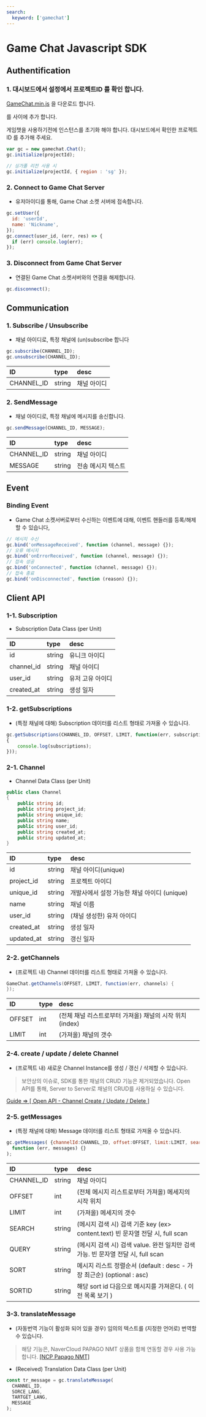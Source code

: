 ```yaml
---
search:
  keyword: ['gamechat']
---
```


# Game Chat Javascript SDK

## Authentification

### 1. 대시보드에서 설정에서 프로젝트ID 를 확인 합니다.

[GameChat.min.js](https://kr.object.ncloudstorage.com/gamechat/gamechat.min.js) 을 다운로드 합니다.

<script src="GameChat.min.js"></script>

를 <head> </head> 사이에 추가 합니다.

게임챗을 사용하기전에 인스턴스를 초기화 해야 합니다. 대시보드에서 확인한 프로젝트ID 를 추가해 주세요.

```javascript
var gc = new gamechat.Chat();
gc.initialize(projectId);

// 싱가폴 리전 사용 시
gc.initialize(projectId, { region : 'sg' });
```

### 2. Connect to Game Chat Server

- 유저아이디를 통해, Game Chat 소켓 서버에 접속합니다.

```javascript
gc.setUser({
  id: 'userId',
  name: 'Nickname',
});
gc.connect(user_id, (err, res) => {
  if (err) console.log(err);
});
```

### 3. Disconnect from Game Chat Server

- 연결된 Game Chat 소켓서버와의 연결을 해제합니다.

```javascript
gc.disconnect();
```

## Communication

### 1. Subscribe / Unsubscribe

- 채널 아이디로, 특정 채널에 (un)subscribe 합니다

```javascript
gc.subscribe(CHANNEL_ID);
gc.unsubscribe(CHANNEL_ID);
```

| ID         | type   | desc        |
| :--------- | :----- | :---------- |
| CHANNEL_ID | string | 채널 아이디 |

### 2. SendMessage

- 채널 아이디로, 특정 채널에 메시지를 송신합니다.

```javascript
gc.sendMessage(CHANNEL_ID, MESSAGE);
```

| ID         | type   | desc               |
| :--------- | :----- | :----------------- |
| CHANNEL_ID | string | 채널 아이디        |
| MESSAGE    | string | 전송 메시지 텍스트 |

## Event

### Binding Event

- Game Chat 소켓서버로부터 수신하는 이벤트에 대해, 이벤트 핸들러를 등록/해제 할 수 있습니다,

```javascript
// 메시지 수신
gc.bind('onMessageReceived', function (channel, message) {});
// 오류 메시지
gc.bind('onErrorReceived', function (channel, message) {});
// 접속 성공
gc.bind('onConnected', function (channel, message) {});
// 접속 종료
gc.bind('onDisconnected', function (reason) {});
```

## Client API

### 1-1. Subscription

- Subscription Data Class (per Unit)

| ID         | type   | desc             |
| :--------- | :----- | :--------------- |
| id         | string | 유니크 아이디    |
| channel_id | string | 채널 아이디      |
| user_id    | string | 유저 고유 아이디 |
| created_at | string | 생성 일자        |

### 1-2. getSubscriptions

- (특정 채널에 대해) Subscription 데이터를 리스트 형태로 가져올 수 있습니다.

```javascript
gc.getSubscriptions(CHANNEL_ID, OFFSET, LIMIT, function(err, subscriptions)
{
    console.log(subscriptions);
}));
```

### 2-1. Channel

- Channel Data Class (per Unit)

```csharp
public class Channel
{
    public string id;
    public string project_id;
    public string unique_id;
    public string name;
    public string user_id;
    public string created_at;
    public string updated_at;
}
```

| ID         | type   | desc                                        |
| :--------- | :----- | :------------------------------------------ |
| id         | string | 채널 아이디(unique)                         |
| project_id | string | 프로젝트 아이디                             |
| unique_id  | string | 개발사에서 설정 가능한 채널 아이디 (unique) |
| name       | string | 채널 이름                                   |
| user_id    | string | (채널 생성한) 유저 아이디                   |
| created_at | string | 생성 일자                                   |
| updated_at | string | 갱신 일자                                   |

### 2-2. getChannels

- (프로젝트 내) Channel 데이터를 리스트 형태로 가져올 수 있습니다.

```csharp
GameChat.getChannels(OFFSET, LIMIT, function(err, channels) {
});
```

| ID     | type | desc                                                     |
| :----- | :--- | :------------------------------------------------------- |
| OFFSET | int  | (전체 채널 리스트로부터 가져올) 채널의 시작 위치 (index) |
| LIMIT  | int  | (가져올) 채널의 갯수                                     |

### 2-4. create / update / delete Channel

- (프로젝트 내) 새로운 Channel Instance를 생성 / 갱신 / 삭제할 수 있습니다.

> 보안상의 이슈로, SDK를 통한 채널의 CRUD 기능은 제거되었습니다.
> Open API를 통해, Server to Server로 채널의 CRUD를 사용하실 수 있습니다.

[ Guide => [ Open API - Channel Create / Update / Delete ]](https://docs.gamechat.kr/undefined/gamechat_api#api)

### 2-5. getMessages

- (특정 채널에 대해) Message 데이터를 리스트 형태로 가져올 수 있습니다.

```javascript
gc.getMessages( {channelId:CHANNEL_ID, offset:OFFSET, limit:LIMIT, search:SEARCH, query:QUERY, sort:SORT, sortId:SORTID},
  function (err, messages) {}
);
```

| ID         | type   | desc                                                                             |
| :--------- | :----- | :------------------------------------------------------------------------------- |
| CHANNEL_ID | string | 채널 아이디                                                                      |
| OFFSET     | int | (전체 메시지 리스트로부터 가져올) 메세지의 시작 위치                             |
| LIMIT      | int | (가져올) 메세지의 갯수                                                           |
| SEARCH     | string | (메시지 검색 시) 검색 기준 key (ex> content.text) 빈 문자열 전달 시, full scan   |
| QUERY      | string | (메시지 검색 시) 검색 value. 완전 일치만 검색 가능. 빈 문자열 전달 시, full scan |
| SORT       | string | 메시지 리스트 정렬순서 (default : desc - 가장 최근순) (optional : asc)           |
| SORTID     | string | 해당 sort id 다음으로 메시지를 가져온다. ( 이전 목록 보기 )                      |

### 3-3. translateMessage

- (자동번역 기능이 활성화 되어 있을 경우) 임의의 텍스트를 (지정한 언어로) 번역할 수 있습니다.

> 해당 기능은, NaverCloud PAPAGO NMT 상품을 함께 연동할 경우 사용 가능합니다. [[NCP Papago NMT]](https://www.ncloud.com/product/aiService/papagoTranslation)

- (Received) Translation Data Class (per Unit)

```javascript
const tr_message = gc.translateMessage(
  CHANNEL_ID,
  SORCE_LANG,
  TARTGET_LANG,
  MESSAGE
);
```
